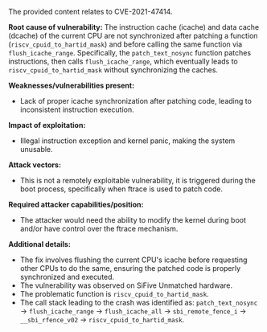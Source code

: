 The provided content relates to CVE-2021-47414.

**Root cause of vulnerability:**
The instruction cache (icache) and data cache (dcache) of the current CPU are not synchronized after patching a function (`riscv_cpuid_to_hartid_mask`) and before calling the same function via `flush_icache_range`. Specifically, the `patch_text_nosync` function patches instructions, then calls `flush_icache_range`, which eventually leads to `riscv_cpuid_to_hartid_mask` without synchronizing the caches.

**Weaknesses/vulnerabilities present:**
- Lack of proper icache synchronization after patching code, leading to inconsistent instruction execution.

**Impact of exploitation:**
- Illegal instruction exception and kernel panic, making the system unusable.

**Attack vectors:**
- This is not a remotely exploitable vulnerability, it is triggered during the boot process, specifically when ftrace is used to patch code.

**Required attacker capabilities/position:**
- The attacker would need the ability to modify the kernel during boot and/or have control over the ftrace mechanism.

**Additional details:**
- The fix involves flushing the current CPU's icache before requesting other CPUs to do the same, ensuring the patched code is properly synchronized and executed.
- The vulnerability was observed on SiFive Unmatched hardware.
- The problematic function is `riscv_cpuid_to_hartid_mask`.
- The call stack leading to the crash was identified as: `patch_text_nosync` -> `flush_icache_range` -> `flush_icache_all` -> `sbi_remote_fence_i` -> `__sbi_rfence_v02` -> `riscv_cpuid_to_hartid_mask`.